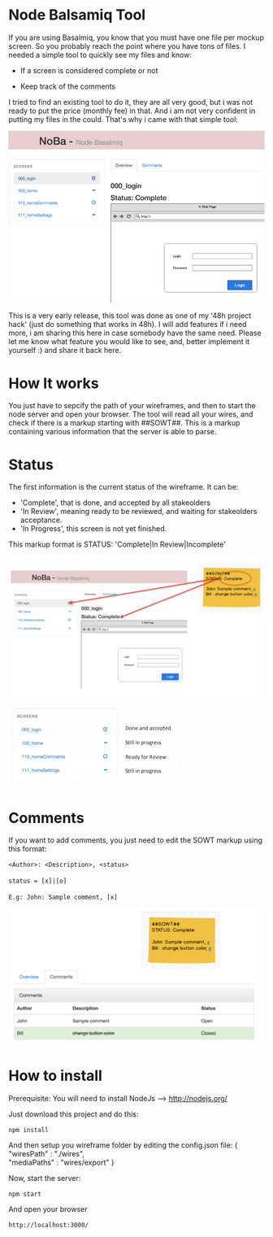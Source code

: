 Node Balsamiq Tool
================

If you are using Basalmiq, you know that you must have one file per mockup screen. 
So you probably reach the point where you have tons of files. I needed a simple tool to quickly see my files and know:

- If a screen is considered complete or not

- Keep track of the comments

I tried to find an existing tool to do it, they are all very good, but i was not ready to put the price (monthly fee) in that.
And i am not very confident in putting my files in the could.
That's why i came with that simple tool:

![overview](doc/screenshot.png "Node Basalmiq Tool")

This is a very early release, this tool was done as one of my '48h project hack' (just do something that works in 48h).
I will add features if i need more, i am sharing this here in case somebody have the same need. Please let me know what feature you would like to see, and,  better implement it yourself :) and share it back here.

# How It works

You just have to sepcify the path of your wireframes, and then to start the node server and open your browser.
The tool will read all your wires, and check if there is a markup starting with ##SOWT##. This is a markup containing various information that the server is able to parse.

# Status

The first information is the current status of the wireframe. It can be:
- 'Complete', that is done, and accepted by all stakeolders
- 'In Review', meaning ready to be reviewed, and waiting for stakeolders acceptance.
- 'In Progress', this screen is not yet finished.

This markup format is STATUS: 'Complete|In Review|Incomplete'

![overview](doc/markup.png "Status Information")


![Status](doc/markup2.png "Status")

# Comments

If you want to add comments, you just need to edit the SOWT markup using this format:

    <Author>: <Description>, <status>

    status = [x]|[o]

    E.g: John: Sample comment, [x]



![Comments](doc/comment.png "Comments")

# How to install

Prerequisite: You will need to install NodeJs --> http://nodejs.org/

Just download this project and do this:

    npm install

And then setup you wireframe folder by editing the config.json file:
    {
    	"wiresPath" : "./wires",	
    	"mediaPaths" : "wires/export"
    }

Now, start the server:

	npm start 

And open your browser

    http://localhost:3000/